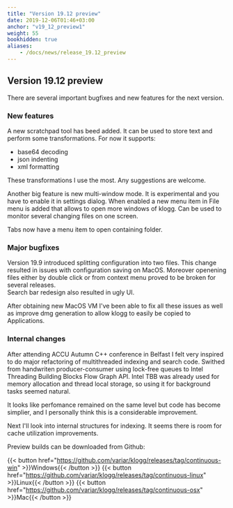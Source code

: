 ```yaml
---
title: "Version 19.12 preview"
date: 2019-12-06T01:46+03:00
anchor: "v19_12_preview1"
weight: 55
bookhidden: true
aliases:
    - /docs/news/release_19.12_preview
---
```


## Version 19.12 preview

There are several important bugfixes and new features for the next version.

### New features

A new scratchpad tool has beed added. It can be used to store text
and perform some transformations. For now it supports:
 - base64 decoding
 - json indenting
 - xml formatting

These transformations I use the most. Any suggestions are welcome.

Another big feature is new multi-window mode. It is experimental and 
you have to enable it in settings dialog. When enabled a new menu
item in File menu is added that allows to open more windows of klogg.
Can be used to monitor several changing files on one screen.

Tabs now have a menu item to open containing folder.

### Major bugfixes

Version 19.9 introduced splitting configuration into two files. This change resulted in
issues with configuration saving on MacOS. Moreover openening files 
either by double click or from context menu proved to be broken for several releases.  
Search bar redesign also resulted in ugly UI.

After obtaining new MacOS VM I've been able to fix all these issues as well as 
improve dmg generation to allow klogg to easily be copied to Applications.

### Internal changes
After attending ACCU Autumn C++ conference in Belfast I felt very inspired 
to do major refactoring of multithreaded indexing and search code.
Swithed from handwriten producer-consumer using lock-free queues to Intel
Threading Building Blocks Flow Graph API. Intel TBB was already used for memory
allocation and thread local storage, so using it for background tasks seemed natural.

It looks like perfomance remained on the same level but code has become simplier,
and I personally think this is a considerable improvement.

Next I'll look into internal structures for indexing. It seems there is room
for cache utilization improvements.


Preview builds can be downloaded from Github: 

{{< button href="https://github.com/variar/klogg/releases/tag/continuous-win" >}}Windows{{< /button >}}
{{< button href="https://github.com/variar/klogg/releases/tag/continuous-linux" >}}Linux{{< /button >}}
{{< button href="https://github.com/variar/klogg/releases/tag/continuous-osx" >}}Mac{{< /button >}}
